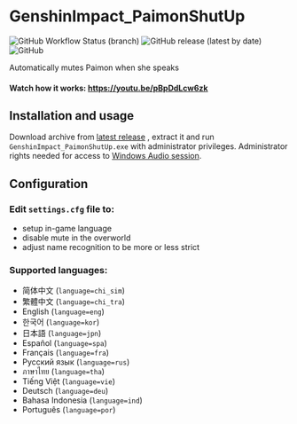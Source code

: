 # GenshinImpact_PaimonShutUp

![GitHub Workflow Status (branch)](https://img.shields.io/github/actions/workflow/status/tmarenko/GenshinImpact_PaimonShutUp/build.yml?branch=main)
![GitHub release (latest by date)](https://img.shields.io/github/downloads/tmarenko/GenshinImpact_PaimonShutUp/total)
![GitHub](https://img.shields.io/github/license/tmarenko/GenshinImpact_PaimonShutUp)

Automatically mutes Paimon when she speaks

#### Watch how it works: https://youtu.be/pBpDdLcw6zk

## Installation and usage

Download archive from
[latest release](https://github.com/tmarenko/GenshinImpact_PaimonShutUp/releases)
, extract it and run `GenshinImpact_PaimonShutUp.exe` with administrator privileges. 
Administrator rights needed for access to 
[Windows Audio session](https://learn.microsoft.com/en-us/windows/win32/api/audioclient/nn-audioclient-isimpleaudiovolume).

## Configuration

### Edit `settings.cfg` file to:
* setup in-game language
* disable mute in the overworld
* adjust name recognition to be more or less strict

### Supported languages:
* 简体中文 (`language=chi_sim`)
* 繁體中文 (`language=chi_tra`)
* English (`language=eng`)
* 한국어 (`language=kor`)
* 日本語 (`language=jpn`)
* Español (`language=spa`)
* Français (`language=fra`)
* Русский язык (`language=rus`)
* ภาษาไทย (`language=tha`)
* Tiếng Việt (`language=vie`)
* Deutsch (`language=deu`)
* Bahasa Indonesia (`language=ind`)
* Português (`language=por`)
